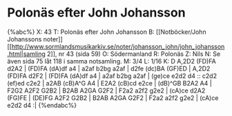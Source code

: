 # Polonäs efter John Johansson

{%abc%}
X: 43
T: Polonäs efter John Johansson
B: [[Notböcker/John Johanssons noter]] [[http://www.sormlandsmusikarkiv.se/noter/johansson_john/john_johansson.html|samling 2]], nr 43 (sida 59)
O: Södermanland
R: Polonäs
Z: Nils
N: Se även sida 75 låt 118 i samma notsamling.
M: 3/4
L: 1/16
K: D
A,2D2  (FD)FA d2A2 | (FD)FA (dA)df a4   | a2af b2bg   a2af | d2fe    (dc)BA (GF)ED |
A,2D2  (FD)FA d2F2 | (FD)FA (dA)df a4   | a2af b2bg   a2af | (ge)ce  e2d2   d4     ::
c2d2   (ef)ed c2e2 | a2AB   (cB)A^G A4   | E2A2 (cB)cd e2ce | (dB)^GB B2A2   A4     |
F2G2   A2F2   G2B2 | B2AB   A2GA    G2F2 | F2a2 a2f2   g2e2 | (cA)ce  d2A2   (FG)FE |
(DE)FG A2F2   G2B2 | B2AB   A2GA    G2F2 | F2a2 a2f2   g2e2 | (cA)ce  e2d2   d4     :|
{%endabc%}
